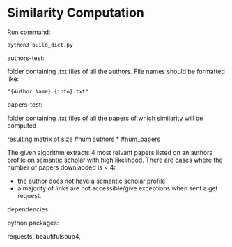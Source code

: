# Similarity Computation 


Run command: 

```
python3 build_dict.py 
```

authors-test: 

folder containing .txt files of all the authors. File names should be formatted like: 

``` 
"{Author Name}.{info}.txt" 
``` 

papers-test: 

folder containing .txt files of all the papers of which similarity will be computed 

resulting matrix of size #num authors * #num_papers 



The given algorithm extracts 4 most relvant papers listed on an authors profile on semantic scholar with high likelihood. There are cases where the number of papers downlaoded is < 4: 
- the author does not have a semantic scholar profile 
- a majority of links are not accessible/give exceptions when sent a get request. 

dependencies: 

python packages: 

requests, beautifulsoup4, 